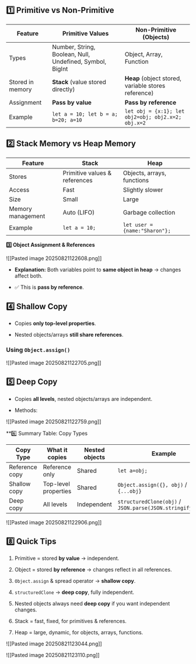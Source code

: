 

## **1️⃣ Primitive vs Non-Primitive**

| Feature          | Primitive Values                                         | Non-Primitive (Objects)                             |
| ---------------- | -------------------------------------------------------- | --------------------------------------------------- |
| Types            | Number, String, Boolean, Null, Undefined, Symbol, BigInt | Object, Array, Function                             |
| Stored in memory | **Stack** (value stored directly)                        | **Heap** (object stored, variable stores reference) |
| Assignment       | **Pass by value**                                        | **Pass by reference**                               |
| Example          | `let a = 10; let b = a; b=20; a=10`                      | `let obj = {x:1}; let obj2=obj; obj2.x=2; obj.x=2`  |

## **2️⃣ Stack Memory vs Heap Memory**

| Feature           | Stack                         | Heap                          |
| ----------------- | ----------------------------- | ----------------------------- |
| Stores            | Primitive values & references | Objects, arrays, functions    |
| Access            | Fast                          | Slightly slower               |
| Size              | Small                         | Large                         |
| Memory management | Auto (LIFO)                   | Garbage collection            |
| Example           | `let a = 10;`                 | `let user = {name:"Sharon"};` |


**3️⃣ Object Assignment & References**

![[Pasted image 20250821122608.png]]

- **Explanation:** Both variables point to **same object in heap** → changes affect both.
    
- ✅ This is **pass by reference**.


## **4️⃣ Shallow Copy**

- Copies **only top-level properties**.
    
- Nested objects/arrays **still share references**.
    

### **Using `Object.assign()`**


![[Pasted image 20250821122705.png]]
## **5️⃣ Deep Copy**

- Copies **all levels**, nested objects/arrays are independent.
    
- Methods:


![[Pasted image 20250821122759.png]]

**6️⃣ Summary Table: Copy Types

| Copy Type      | What it copies       | Nested objects | Example                                                    |
| -------------- | -------------------- | -------------- | ---------------------------------------------------------- |
| Reference copy | Reference only       | Shared         | `let a=obj;`                                               |
| Shallow copy   | Top-level properties | Shared         | `Object.assign({}, obj)` / `{...obj}`                      |
| Deep copy      | All levels           | Independent    | `structuredClone(obj)` / `JSON.parse(JSON.stringify(obj))` |


![[Pasted image 20250821122906.png]]

## **8️⃣ Quick Tips**

1. Primitive = stored **by value** → independent.
    
2. Object = stored **by reference** → changes reflect in all references.
    
3. `Object.assign` & spread operator → **shallow copy**.
    
4. `structuredClone` → **deep copy**, fully independent.
    
5. Nested objects always need **deep copy** if you want independent changes.
    
6. Stack = fast, fixed, for primitives & references.
    
7. Heap = large, dynamic, for objects, arrays, functions.

![[Pasted image 20250821123044.png]]


![[Pasted image 20250821123110.png]]





